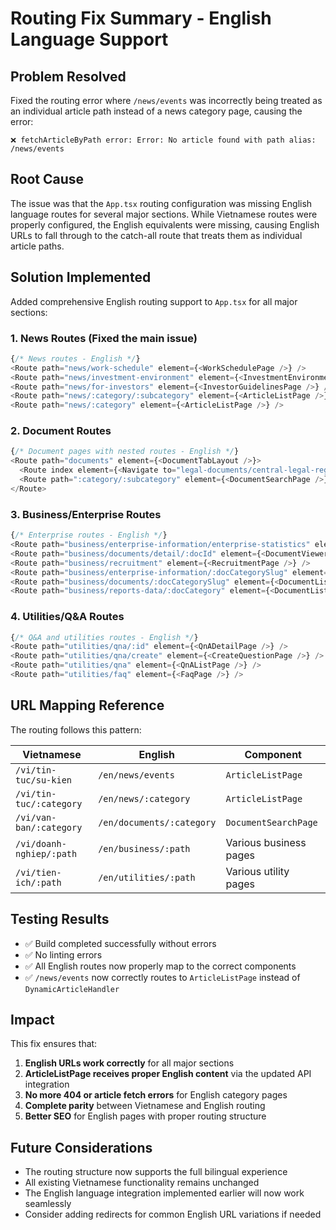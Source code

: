 # Routing Fix Summary - English Language Support

## Problem Resolved
Fixed the routing error where `/news/events` was incorrectly being treated as an individual article path instead of a news category page, causing the error:

```
❌ fetchArticleByPath error: Error: No article found with path alias: /news/events
```

## Root Cause
The issue was that the `App.tsx` routing configuration was missing English language routes for several major sections. While Vietnamese routes were properly configured, the English equivalents were missing, causing English URLs to fall through to the catch-all route that treats them as individual article paths.

## Solution Implemented
Added comprehensive English routing support to `App.tsx` for all major sections:

### 1. News Routes (Fixed the main issue)
```typescript
{/* News routes - English */}
<Route path="news/work-schedule" element={<WorkSchedulePage />} />
<Route path="news/investment-environment" element={<InvestmentEnvironmentPage />} />
<Route path="news/for-investors" element={<InvestorGuidelinesPage />} />
<Route path="news/:category/:subcategory" element={<ArticleListPage />} />
<Route path="news/:category" element={<ArticleListPage />} />
```

### 2. Document Routes
```typescript
{/* Document pages with nested routes - English */}
<Route path="documents" element={<DocumentTabLayout />}>
  <Route index element={<Navigate to="legal-documents/central-legal-regulations" replace />} />
  <Route path=":category/:subcategory" element={<DocumentSearchPage />} />
</Route>
```

### 3. Business/Enterprise Routes
```typescript
{/* Enterprise routes - English */}
<Route path="business/enterprise-information/enterprise-statistics" element={<EnterpriseListPage />} />
<Route path="business/documents/detail/:docId" element={<DocumentViewerPage />} />
<Route path="business/recruitment" element={<RecruitmentPage />} />
<Route path="business/enterprise-information/:docCategorySlug" element={<DocumentListPage />} />
<Route path="business/documents/:docCategorySlug" element={<DocumentListPage />} />
<Route path="business/reports-data/:docCategory" element={<DocumentListPage />} />
```

### 4. Utilities/Q&A Routes
```typescript
{/* Q&A and utilities routes - English */}
<Route path="utilities/qna/:id" element={<QnADetailPage />} />
<Route path="utilities/qna/create" element={<CreateQuestionPage />} />
<Route path="utilities/qna" element={<QnAListPage />} />
<Route path="utilities/faq" element={<FaqPage />} />
```

## URL Mapping Reference
The routing follows this pattern:

| Vietnamese | English | Component |
|------------|---------|-----------|
| `/vi/tin-tuc/su-kien` | `/en/news/events` | `ArticleListPage` |
| `/vi/tin-tuc/:category` | `/en/news/:category` | `ArticleListPage` |
| `/vi/van-ban/:category` | `/en/documents/:category` | `DocumentSearchPage` |
| `/vi/doanh-nghiep/:path` | `/en/business/:path` | Various business pages |
| `/vi/tien-ich/:path` | `/en/utilities/:path` | Various utility pages |

## Testing Results
- ✅ Build completed successfully without errors
- ✅ No linting errors
- ✅ All English routes now properly map to the correct components
- ✅ `/news/events` now correctly routes to `ArticleListPage` instead of `DynamicArticleHandler`

## Impact
This fix ensures that:
1. **English URLs work correctly** for all major sections
2. **ArticleListPage receives proper English content** via the updated API integration
3. **No more 404 or article fetch errors** for English category pages
4. **Complete parity** between Vietnamese and English routing
5. **Better SEO** for English pages with proper routing structure

## Future Considerations
- The routing structure now supports the full bilingual experience
- All existing Vietnamese functionality remains unchanged
- The English language integration implemented earlier will now work seamlessly
- Consider adding redirects for common English URL variations if needed